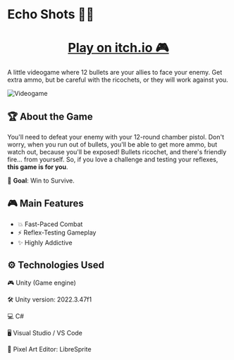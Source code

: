 # Echo Shots 🔫👾

<div align="center">
   <h1><a href="https://ruuroger.itch.io/echo-shots">Play on itch.io 🎮</a></h1>
</div>



A little videogame where 12 bullets are your allies to face your enemy. Get extra ammo, but be careful with the ricochets, or they will work against you.

![Videogame](Echo_shots.gif)

## 🏆 About the Game

You'll need to defeat your enemy with your 12-round chamber pistol. Don't worry, when you run out of bullets, you'll be able to get more ammo, but watch out, because you'll be exposed! Bullets ricochet, and there's friendly fire... from yourself. So, if you love a challenge and testing your reflexes, **this game is for you**.

🎯 **Goal**: Win to Survive.

## 🎮 Main Features

- 💥 Fast-Paced Combat  
- ⚡ Reflex-Testing Gameplay  
- ✨ Highly Addictive 

## ⚙️ Technologies Used
🎮 Unity (Game engine)

🛠 Unity version: 2022.3.47f1

💻 C#

🖥 Visual Studio / VS Code

🎨 Pixel Art Editor: LibreSprite
